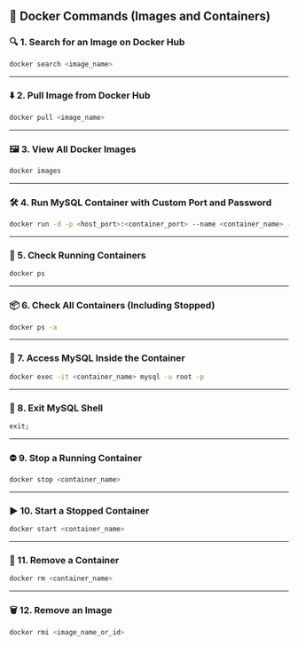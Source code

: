 ## 🧾 **Docker Commands (Images and Containers)**

### 🔍 1. Search for an Image on Docker Hub  
```bash
docker search <image_name>
```

---

### ⬇️ 2. Pull Image from Docker Hub  
```bash
docker pull <image_name>
```

---

### 🖼️ 3. View All Docker Images  
```bash
docker images
```

---

### 🛠️ 4. Run MySQL Container with Custom Port and Password  
```bash
docker run -d -p <host_port>:<container_port> --name <container_name> -e MYSQL_ROOT_PASSWORD=<your_password> <image_name>
```

---

### 🏃 5. Check Running Containers  
```bash
docker ps
```

---

### 📦 6. Check All Containers (Including Stopped)  
```bash
docker ps -a
```

---

### 🔌 7. Access MySQL Inside the Container  
```bash
docker exec -it <container_name> mysql -u root -p
```

---

### 🚪 8. Exit MySQL Shell  
```sql
exit;
```

---

### ⛔ 9. Stop a Running Container  
```bash
docker stop <container_name>
```

---

### ▶️ 10. Start a Stopped Container  
```bash
docker start <container_name>
```

---

### 🧼 11. Remove a Container  
```bash
docker rm <container_name>
```

---

### 🗑️ 12. Remove an Image  
```bash
docker rmi <image_name_or_id>
```
